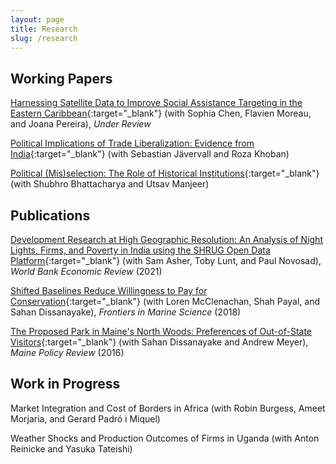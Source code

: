 ```yaml
---
layout: page
title: Research
slug: /research
---
```


## Working Papers

[Harnessing Satellite Data to Improve Social Assistance Targeting in the Eastern Caribbean](https://ryumatsuura.github.io/files/cmmp_2024_satellite.pdf){:target="_blank"} (with Sophia Chen, Flavien Moreau, and Joana Pereira), _Under Review_

[Political Implications of Trade Liberalization: Evidence from India](https://ryumatsuura.github.io/files/jkm_2024_india.pdf){:target="_blank"} (with Sebastian J&auml;vervall and Roza Khoban)

[Political (Mis)selection: The Role of Historical Institutions](https://ryumatsuura.github.io/files/bmm_2024_zamindar.pdf){:target="_blank"} (with Shubhro Bhattacharya and Utsav Manjeer)


## Publications

[Development Research at High Geographic Resolution: An Analysis of Night Lights,
Firms, and Poverty in India using the SHRUG Open Data Platform](https://ryumatsuura.github.io/files/almn_2021_shrug.pdf){:target="_blank"} 
(with Sam Asher, Toby Lunt, and Paul Novosad), _World Bank
Economic Review_ (2021)

[Shifted Baselines Reduce Willingness to Pay for
Conservation](https://ryumatsuura.github.io/files/mmsd_2018_okinawa.pdf){:target="_blank"} 
(with Loren McClenachan, Shah Payal, and Sahan Dissanayake),
_Frontiers in Marine Science_ (2018)

[The Proposed Park in Maine's North Woods: Preferences of Out-of-State
Visitors](https://ryumatsuura.github.io/files/mdm_2016_maine.pdf){:target="_blank"} 
(with Sahan Dissanayake and Andrew Meyer), _Maine Policy Review_ (2016)

## Work in Progress

Market Integration and Cost of Borders in Africa (with Robin Burgess, Ameet Morjaria, and Gerard Padr&oacute; i Miquel)

Weather Shocks and Production Outcomes of Firms in Uganda (with Anton Reinicke and Yasuka Tateishi)